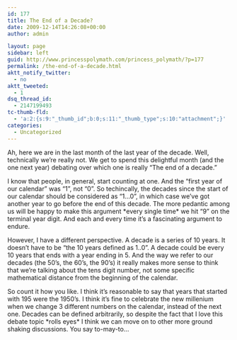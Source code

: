 ```yaml
---
id: 177
title: The End of a Decade?
date: 2009-12-14T14:26:08+00:00
author: admin

layout: page
sidebar: left
guid: http://www.princesspolymath.com/princess_polymath/?p=177
permalink: /the-end-of-a-decade.html
aktt_notify_twitter:
  - no
aktt_tweeted:
  - 1
dsq_thread_id:
  - 2147199493
tc-thumb-fld:
  - 'a:2:{s:9:"_thumb_id";b:0;s:11:"_thumb_type";s:10:"attachment";}'
categories:
  - Uncategorized
---
```

Ah, here we are in the last month of the last year of the decade. Well, technically we&#8217;re really not. We get to spend this delightful month (and the one next year) debating over which one is really &#8220;The end of a decade.&#8221; 

I know that people, in general, start counting at one. And the &#8220;first year of our calendar&#8221; was &#8220;1&#8221;, not &#8220;0&#8221;. So techincally, the decades since the start of our calendar should be considered as &#8220;1&#8230;0&#8221;, in which case we&#8217;ve got another year to go before the end of this decade. The more pedantic among us will be happy to make this argument \*every single time\* we hit &#8220;9&#8221; on the terminal year digit. And each and every time it&#8217;s a fascinating argument to endure.

However, I have a different perspective. A decade is a series of 10 years. It doesn&#8217;t have to be &#8220;the 10 years defined as 1..0&#8221;. A decade could be every 10 years that ends with a year ending in 5. And the way we refer to our decades (the 50&#8217;s, the 60&#8217;s, the 90&#8217;s) it really makes more sense to think that we&#8217;re talking about the tens digit number, not some specific mathematical distance from the beginning of the calendar.

So count it how you like. I think it&#8217;s reasonable to say that years that started with 195 were the 1950&#8217;s. I think it&#8217;s fine to celebrate the new millenium when we change 3 different numbers on the calendar, instead of the next one. Decades can be defined arbitrarily, so despite the fact that I love this debate topic \*rolls eyes\* I think we can move on to other more ground shaking discussions. You say to-may-to&#8230;